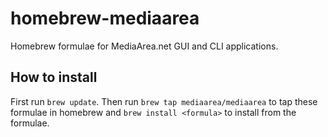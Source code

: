 # homebrew-mediaarea

Homebrew formulae for MediaArea.net GUI and CLI applications.

How to install
---
First run `brew update`. Then run `brew tap mediaarea/mediaarea` to tap these formulae in homebrew and `brew install <formula>` to install from the formulae.
